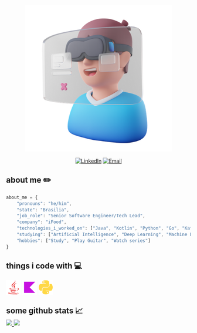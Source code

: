 <p align="center">
  <img src="icons/metaverse_icon.png" alt="banner-Github" width="400" border="0">
</p>

<p align="center">
    <a href="https://www.linkedin.com/in/raphareis/" target="_blank"><img alt="LinkedIn" src="https://img.shields.io/badge/-Linkedin-%230077B5.svg?&style=for-the-badge&logo=linkedin&logoColor=white" /></a>
    <a href="mailto:rapphha@gmail.com" target="_blank"><img alt="Email" src="https://img.shields.io/badge/-Email-EA4335?style=for-the-badge&logo=gmail&logoColor=white" /></a>
</p>

<h2>about me ✏️</h2>

```javascript
about_me = {
    "pronouns": "he/him",
    "state": "Brasilia",
    "job_role": "Senior Software Engineer/Tech Lead",
    "company": "iFood",
    "technologies_i_worked_on": ["Java", "Kotlin", "Python", "Go", "Kafka", "AWS", "Kubernetes"],
    "studying": ["Artificial Intelligence", "Deep Learning", "Machine Learning", "Computer Vision"],
    "hobbies": ["Study", "Play Guitar", "Watch series"]
}
```

<h2>things i code with ‍💻</h2>
<img align="center" alt="Java" height="40" width="40" src="https://raw.githubusercontent.com/devicons/devicon/master/icons/java/java-plain.svg">
<img align="center" alt="Kotlin" height="40" width="40" src="https://raw.githubusercontent.com/devicons/devicon/master/icons/kotlin/kotlin-plain.svg">
<img align="center" alt="Python" height="40" width="40" src="https://raw.githubusercontent.com/devicons/devicon/master/icons/python/python-plain.svg">


<h2>some github stats 📈</h>
<div style="display: flex; flex-direction: column; align-items: baseline;">
    <a href="https://github.com/raphaelrreis">
        <img height="210em" src="https://github-readme-stats.vercel.app/api?username=raphaelrreis&show_icons=true&hide_border=true&bg_color=121212&title_color=F43F91&icon_color=F43F91&text_color=FFFFFF"/>
        <img height="199em" src="http://github-readme-streak-stats.herokuapp.com?user=raphaelrreis&theme=neon-dark&hide_border=true&date_format=M%20j%5B%2C%20Y%5D&ring=F43F91&fire=F43F91&sideNums=F43F91&sideLabels=FFFFFF&dates=F43F91&stroke=F43F9100&currStreakNum=F43F91&currStreakLabel=FFFFFF&background=121212"/>
    </a>
</div>
